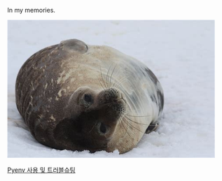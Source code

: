 In my memories.

![seal](attachments/2022-02-24-21-50-32.png)

[Pyenv 사용 및 트러블슈팅](_posts/Computer/2022-02-24-Pyenv.md)

